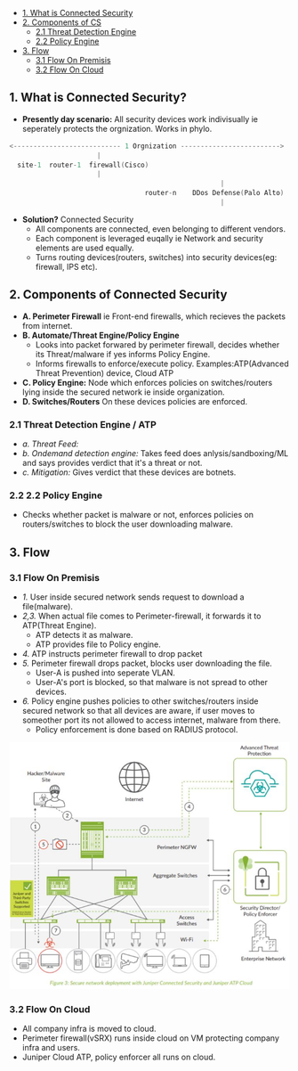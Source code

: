 - [1. What is Connected Security](#What)
- [2. Components of CS](#Pillars)
  - [2.1 Threat Detection Engine](#TDE)
  - [2.2 Policy Engine](#PE)
- [3. Flow](#Flow)
  - [3.1 Flow On Premisis](#OnPremisis)
  - [3.2 Flow On Cloud](#OnCloud)

<a name="What"></a>
## 1. What is Connected Security?
- **Presently day scenario:** All security devices work indivisually ie seperately protects the orgnization. Works in phylo.
```c
<--------------------------- 1 Orgnization ------------------------->
                      |
  site-1  router-1  firewall(Cisco)
                      |                                                               internet
                                                     |
                                  router-n    DDos Defense(Palo Alto)
                                                     |
```
- **Solution?** Connected Security
  - All components are connected, even belonging to different vendors.
  - Each component is leveraged euqally ie Network and security elements are used equally.
  - Turns routing devices(routers, switches) into security devices(eg: firewall, IPS etc).

<a name="Pillars"></a>
## 2. Components of Connected Security
- **A. Perimeter Firewall** ie Front-end firewalls, which recieves the packets from internet.
- **B. Automate/Threat Engine/Policy Engine** 
  - Looks into packet forwared by perimeter firewall, decides whether its Threat/malware if yes informs Policy Engine.
  - Informs firewalls to enforce/execute policy. Examples:ATP(Advanced Threat Prevention) device, Cloud ATP
- **C. Policy Engine:** Node which enforces policies on switches/routers lying inside the secured network ie inside organization. 
- **D. Switches/Routers** On these devices policies are enforced.

<a name="TDE"></a>
### 2.1 Threat Detection Engine / ATP
- _a. Threat Feed:_ 
- _b. Ondemand detection engine:_ Takes feed does anlysis/sandboxing/ML and says provides verdict that it's a threat or not.
- _c. Mitigation:_ Gives verdict that these devices are botnets.

<a name="PE"></a>
### 2.2 2.2 Policy Engine
- Checks whether packet is malware or not, enforces policies on routers/switches to block the user downloading malware.

<a name="Flow"></a>
## 3. Flow

<a name="OnPremisis"></a>
### 3.1 Flow On Premisis
- _1._ User inside secured network sends request to download a file(malware).
- _2,3._ When actual file comes to Perimeter-firewall, it forwards it to ATP(Threat Engine). 
  - ATP detects it as malware.
  - ATP provides file to Policy engine.
- _4._ ATP instructs perimeter firewall to drop packet
- _5._ Perimeter firewall drops packet, blocks user downloading the file.
  - User-A is pushed into seperate VLAN.
  - User-A's port is blocked, so that malware is not spread to other devices.
- _6._ Policy engine pushes policies to other switches/routers inside secured network so that all devices are aware, if user moves to someother port its not allowed to access internet, malware from there.
  - Policy enforcement is done based on RADIUS protocol.

<img src=connected_security.JPG width=700/>

<a name="OnCloud"></a>
### 3.2 Flow On Cloud
- All company infra is moved to cloud.
- Perimeter firewall(vSRX) runs inside cloud on VM protecting company infra and users.
- Juniper Cloud ATP, policy enforcer all runs on cloud.
